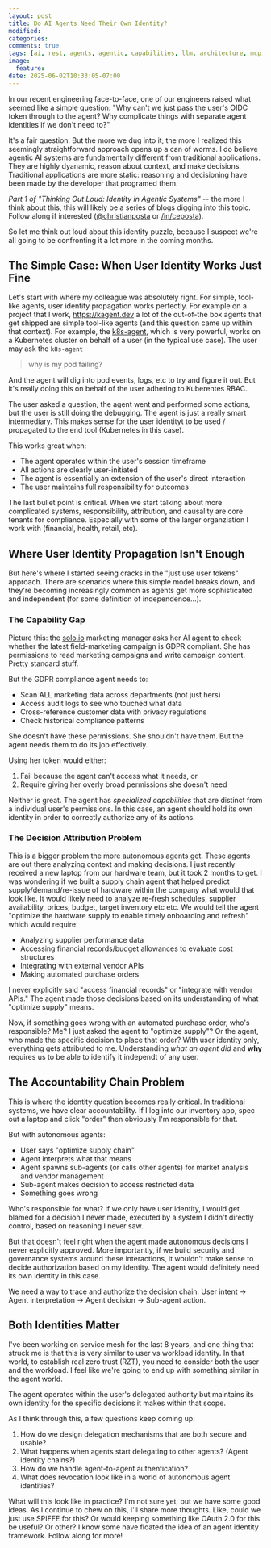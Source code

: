 ```yaml
---
layout: post
title: Do AI Agents Need Their Own Identity?
modified:
categories: 
comments: true
tags: [ai, rest, agents, agentic, capabilities, llm, architecture, mcp, tools, openapi, swagger, oas]
image:
  feature:
date: 2025-06-02T10:33:05-07:00
---
```



In our recent engineering face-to-face, one of our engineers raised what seemed like a simple question: "Why can't we just pass the user's OIDC token through to the agent? Why complicate things with separate agent identities if we don't need to?"

It's a fair question. But the more we dug into it, the more I realized this seemingly straightforward approach opens up a can of worms. I do believe agentic AI systems are fundamentally different from traditional applications. They are highly dyanamic, reason about context, and make decisions. Traditional applications are more static: reasoning and decisioning have been made by the developer that programed them. 

*Part 1 of "Thinking Out Loud: Identity in Agentic Systems"* -- the more I think about this, this will likely be a series of blogs digging into this topic. Follow along if interested ([@christianposta](https://x.com/christianposta) or [/in/ceposta](https://linkedin.com/in/ceposta)). 

So let me think out loud about this identity puzzle, because I suspect we're all going to be confronting it a lot more in the coming months.

## The Simple Case: When User Identity Works Just Fine

Let's start with where my colleague was absolutely right. For simple, tool-like agents, user identity propagation works perfectly. For example on a project that I work, https://kagent.dev a lot of the out-of-the box agents that get shipped are simple tool-like agents (and this question came up within that context). For example, the [k8s-agent](https://kagent.dev/agents/k8s-agent), which is very powerful, works on a Kubernetes cluster on behalf of a user (in the typical use case). The user may ask the `k8s-agent` 

> why is my pod failing?

And the agent will dig into pod events, logs, etc to try and figure it out. But it's really doing this on behalf of the user adhering to Kuberentes RBAC. 

The user asked a question, the agent went and performed some actions, but the user is still doing the debugging. The agent is just a really smart intermediary. This makes sense for the user identityt to be used / propagated to the end tool (Kubernetes in this case). 

This works great when:
- The agent operates within the user's session timeframe
- All actions are clearly user-initiated
- The agent is essentially an extension of the user's direct interaction
- The user maintains full responsibility for outcomes

The last bullet point is critical. When we start talking about more complicated systems, responsibility, attribution, and causality are core tenants for compliance. Especially with some of the larger organziation I work with (financial, health, retail, etc). 

## Where User Identity Propagation Isn't Enough

But here's where I started seeing cracks in the "just use user tokens" approach. There are scenarios where this simple model breaks down, and they're becoming increasingly common as agents get more sophisticated and independent (for some definition of independence...).

### The Capability Gap

Picture this: the [solo.io](https://solo.io) marketing manager asks her AI agent to check whether the latest field-marketing campaign is GDPR compliant. She has permissions to read marketing campaigns and write campaign content. Pretty standard stuff.

But the GDPR compliance agent needs to:
- Scan ALL marketing data across departments (not just hers)
- Access audit logs to see who touched what data
- Cross-reference customer data with privacy regulations
- Check historical compliance patterns

She doesn't have these permissions. She shouldn't have them. But the agent needs them to do its job effectively.

Using her token would either:
1. Fail because the agent can't access what it needs, or
2. Require giving her overly broad permissions she doesn't need

Neither is great. The agent has _specialized capabilities_ that are distinct from a individual user's permissions. In this case, an agent should hold its own identity in order to correctly authorize any of its actions. 

### The Decision Attribution Problem

This is a bigger problem the more autonomous agents get. These agents are out there analyzing context and making decisions. I just recently received a new laptop from our hardware team, but it took 2 months to get. I was wondering if we built a supply chain agent that helped predict supply/demand/re-issue of hardware within the company what would that look like. It would likely need to analyze re-fresh schedules, supplier availability, prices, budget, target inventory etc etc. We would tell the agent "optimize the hardware supply to enable timely onboarding and refresh" which would require:

- Analyzing supplier performance data
- Accessing financial records/budget allowances to evaluate cost structures  
- Integrating with external vendor APIs
- Making automated purchase orders

I never explicitly said "access financial records" or "integrate with vendor APIs." The agent made those decisions based on its understanding of what "optimize supply" means.

Now, if something goes wrong with an automated purchase order, who's responsible? Me? I just asked the agent to "optimize supply"? Or the agent, who made the specific decision to place that order? With user identity only, everything gets attributed to me. Understanding *what an agent did* and **why** requires us to be able to identify it independt of any user. 


## The Accountability Chain Problem

This is where the identity question becomes really critical. In traditional systems, we have clear accountability. If I log into our inventory app, spec out a laptop and click "order" then obviously I'm responsible for that. 

But with autonomous agents:

- User says "optimize supply chain"
- Agent interprets what that means
- Agent spawns sub-agents (or calls other agents) for market analysis and vendor management
- Sub-agent makes decision to access restricted data
- Something goes wrong

Who's responsible for what? If we only have user identity, I would get blamed for a decision I never made, executed by a system I didn't directly control, based on reasoning I never saw.

But that doesn't feel right when the agent made autonomous decisions I never explicitly approved. More importantly, if we build security and governance systems around these interactions, it wouldn't make sense to decide authorization based on my identity. The agent would definitely need its own identity in this case. 

We need a way to trace and authorize the decision chain: User intent → Agent interpretation → Agent decision → Sub-agent action.


## Both Identities Matter

I've been working on service mesh for the last 8 years, and one thing that struck me is that this is very similar to user vs workload identity. In that world, to establish real zero trust (RZT), you need to consider both the user and the workload. I feel like we're going to end up with something similar in the agent world. 

The agent operates within the user's delegated authority but maintains its own identity for the specific decisions it makes within that scope.

As I think through this, a few questions keep coming up:

1. How do we design delegation mechanisms that are both secure and usable?
2. What happens when agents start delegating to other agents? (Agent identity chains?)
3. How do we handle agent-to-agent authentication?
4. What does revocation look like in a world of autonomous agent identities?

What will this look like in practice? I'm not sure yet, but we have some good ideas. As I continue to chew on this, I'll share more thoughts. Like, could we just use SPIFFE for this? Or would keeping something like OAuth 2.0 for this be useful? Or other? I know some have floated the idea of an agent identity framework. Follow along for more!

